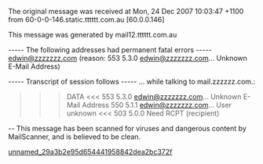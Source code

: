 The original message was received at Mon, 24 Dec 2007 10:03:47 +1100
from 60-0-0-146.static.tttttt.com.au [60.0.0.146]

This message was generated by mail12.tttttt.com.au

   ----- The following addresses had permanent fatal errors -----
<edwin@zzzzzzz.com>
    (reason: 553 5.3.0 <edwin@zzzzzzz.com>... Unknown E-Mail Address)

   ----- Transcript of session follows -----
... while talking to mail.zzzzzz.com.:
>>> DATA
<<< 553 5.3.0 <edwin@zzzzzzz.com>... Unknown E-Mail Address
550 5.1.1 <edwin@zzzzzzz.com>... User unknown
<<< 503 5.0.0 Need RCPT (recipient)

-- 
This message has been scanned for viruses and
dangerous content by MailScanner, and is
believed to be clean.





[unnamed_29a3b2e95d654441958842dea2bc372f](./unnamed_29a3b2e95d654441958842dea2bc372f.eml)